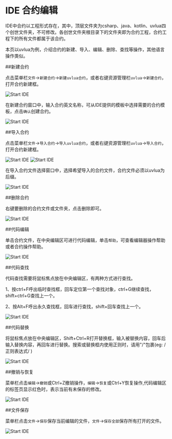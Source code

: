 # IDE 合约编辑

IDE中合约以工程形式存在，其中，顶层文件夹为csharp、java、kotlin、uvlua四个创世文件夹，不可修改。各创世文件夹根目录下的文件夹即为合约工程，合约工程下的所有文件都属于该合约。

本页以uvlua为例，介绍合约的新建、导入、编辑、删除、查找等操作，其他语言操作类似。

##新建合约

点击菜单栏`文件`->`新建合约`->`新建uvlua合约`，或者右键资源管理栏`uvlua`->`新建合约`，打开合约新建框。

![Start IDE](/img/research/contract_new_in.png)

在新建合约窗口中，输入合约英文名称，可从IDE提供的模板中选择需要的合约模板，点击`确认`创建合约。

![Start IDE](/img/research/contract_new.png)

##导入合约

点击菜单栏`文件`->`导入合约`->`导入uvlua合约`，或者右键资源管理栏`uvlua`->`导入合约`，打开合约新建框。

![Start IDE](/img/research/contract_import_in.png)
![Start IDE](/img/research/contract_import_in1.png)

在导入合约文件选择窗口中，选择希望导入的合约文件，合约文件必须以uvlua为后缀。

![Start IDE](/img/research/contract_import.png)

##删除合约

右键要删除的合约文件或文件夹，点击删除即可。

![Start IDE](/img/research/contract_del.png)

##代码编辑

单击合约文件，在中央编辑区可进行代码编辑，单击`帮助`，可查看编辑器操作帮助或者合约操作帮助。

![Start IDE](/img/research/contract_edit.png)

##代码查找

代码查找需要将鼠标焦点放在中央编辑区，有两种方式进行查找。

1、按ctrl+F呼出临时查找框，回车定位第一个查找对象，ctrl+G继续查找，shift+ctrl+G查找上一个。

2、按Alt+F呼出永久查找框，回车进行查找，shift+回车查找上一个。

![Start IDE](/img/research/contract_find.png)

##代码替换

将鼠标焦点放在中央编辑区，Shift+Ctrl+R打开替换框，输入被替换内容，回车后输入替换内容，再回车进行替换。搜索或替换框内使用正则时，请用"/"包裹(eg: /正则表达式/ )

![Start IDE](/img/research/contract_replace.png)

##撤销与恢复

菜单栏点击`编辑`->`撤销`或Ctrl+Z撤销操作，`编辑`->`恢复`或Ctrl+Y恢复操作,代码编辑区的标签页显示红色时，表示当前有未保存的修改。

![Start IDE](/img/research/contract_redo.png)

##文件保存

菜单栏点击`文件`->`保存`保存当前编辑的文件，`文件`->`保存全部`保存所有打开的文件。

![Start IDE](/img/research/contract_save.png)

